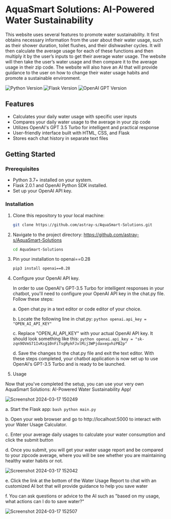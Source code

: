 # AquaSmart Solutions: AI-Powered Water Sustainability
This website uses several features to promote water sustainability. It first obtains necessary information from the user about their water usage, such as their shower duration, toilet flushes, and their dishwasher cycles. It will then calculate the average usage for each of these functions and then multiply it by the user’s inputs to get their average water usage. The website will then take the user’s water usage and then compare it to the average usage in their zip code. The website will also have an AI that will provide guidance to the user on how to change their water usage habits and promote a sustainable environment. 

![Python Version](https://img.shields.io/badge/Python-3.7%20%7C%203.8%20%7C%203.9-blue)
![Flask Version](https://img.shields.io/badge/Flask-2.0.1-green)
![OpenAI GPT Version](https://img.shields.io/badge/OpenAI%20GPT-3.5%20Turbo-yellow)


## Features

- Calculates your daily water usage with specific user inputs
- Compares your daily water usage to the average in your zip code
- Utilizes OpenAI's GPT 3.5 Turbo for intelligent and practical response
- User-friendly interface built with HTML, CSS, and Flask
- Stores each chat history in separate text files

## Getting Started

### Prerequisites

- Python 3.7+ installed on your system.
- Flask 2.0.1 and OpenAI Python SDK installed.
- Set up your OpenAI API key.

### Installation

1. Clone this repository to your local machine:

   ```bash
   git clone https://github.com/astray-s/AquaSmart-Solutions.git
    ```

2.  Navigate to the project directory: https://github.com/astray-s/AquaSmart-Solutions
   
      ```bash
      cd AquaSmart-Solutions
      ```

3. Pin your installation to openai==0.28
   
   ```bash
   pip3 install openai==0.28
   ```

4. Configure your OpenAI API key.
   
   In order to use OpenAI's GPT-3.5 Turbo for intelligent responses in your chatbot, you'll need to configure your OpenAI API key in the chat.py file. Follow these steps:

   a. Open chat.py in a text editor or code editor of your choice.

   
   b. Locate the following line in chat.py:
         ```python
         openai.api_key = "OPEN_AI_API_KEY"
         ```
   
   c. Replace "OPEN_AI_API_KEY" with your actual OpenAI API key. It should look something like this:
         ```python
         openai.api_key = "sk-zqn9OVmS71IvKsg10nFiTsgRykFJxlMij3WPjdaxegvhzPB2p"
         ```
   
   d. Save the changes to the chat.py file and exit the text editor.
   With these steps completed, your chatbot application is now set up to use OpenAI's GPT-3.5 Turbo and is ready to be launched.
   

6. Usage

Now that you've completed the setup, you can use your very own AquaSmart Solutions: AI-Powered Water Sustainability App!

![Screenshot 2024-03-17 150249](https://raw.githubusercontent.com/astray-s/water_usage_calculator/main/static/images/Screenshot%202024-03-17%20150249.png)

   a. Start the Flask app:
      ```bash
         python main.py
      ```
       
   b. Open your web browser and go to http://localhost:5000 to interact with your Water Usage Calculator.

   c. Enter your average daily usages to calculate your water consumption and click the submit button

   d. Once you submit, you will get your water usage report and be compared to your zipcode average, where you will be see whether you are maintaining healthy water habits or not.

![Screenshot 2024-03-17 152042](https://raw.githubusercontent.com/astray-s/water_usage_calculator/main/static/images/Screenshot%202024-03-17%20152042.png)


   e. Click the link at the bottom of the Water Usage Report to chat with an customized AI bot that will provide guidance to help you save water
   
   f. You can ask questions or advice to the AI such as "based on my usage, what actions can I do to save water?"

![Screenshot 2024-03-17 152507](https://raw.githubusercontent.com/astray-s/water_usage_calculator/main/static/images/Screenshot%202024-03-17%20152507.png)
